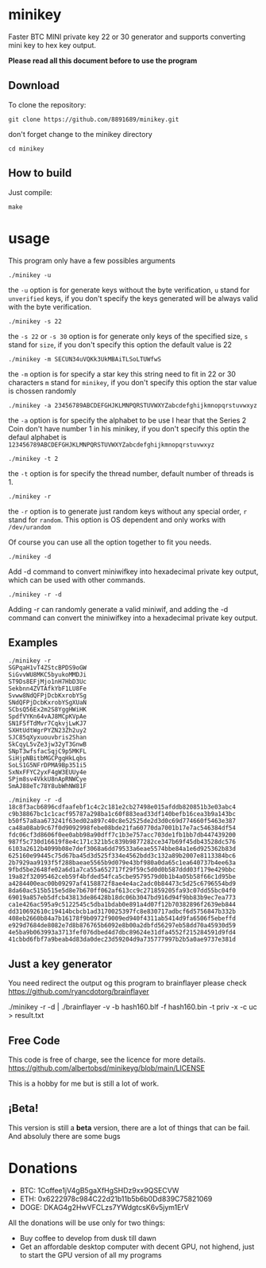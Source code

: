 # minikey

Faster BTC MINI private key 22 or 30 generator and supports converting mini key to hex key output.

**Please read all this document before to use the program**

## Download

To clone the repository:

```
git clone https://github.com/8891689/minikey.git
```

don't forget change to the minikey directory

`cd minikey`


## How to build

Just compile:

```
make
```

# usage

This program only have a few possibles arguments

```
./minikey -u 
```

the `-u` option is for generate keys without the byte verification, `u` stand for `unverified` keys,  if you don't specify the keys generated will be always valid with the byte verification.

```
./minikey -s 22
```

the `-s 22` or `-s 30` option is for generate only keys of the specified size, `s` stand for `size`, if you don't specify this option the default value is 22

```
./minikey -m SECUN34uVQKk3UkMBAiTLSoLTUWfwS
```
the `-m` option is for specify a star key this string need to fit in 22 or 30 characters `m` stand for `minikey`, if you don't specify this option the star value is chossen randomly

```
./minikey -a 23456789ABCDEFGHJKLMNPQRSTUVWXYZabcdefghijkmnopqrstuvwxyz
```

the `-a` option is for specify the alphabet to be use I hear that the Series 2 Coin don't have number 1 in his minikey, if you don't specify this optin the defaul alphabet is `123456789ABCDEFGHJKLMNPQRSTUVWXYZabcdefghijkmnopqrstuvwxyz` 

```
./minikey -t 2
```

the `-t` option is for specify the thread number, default number of threads is 1.

```
./minikey -r
```

the `-r` option is to generate just random keys without any special order, `r` stand for `random`. This option is OS dependent and only works with `/dev/urandom`

Of course you can use all the option together to fit you needs.

```
./minikey -d
```
Add -d command to convert miniwifkey into hexadecimal private key output, which can be used with other commands.

```
./minikey -r -d
```
Adding -r can randomly generate a valid miniwif, and adding the -d command can convert the miniwifkey into a hexadecimal private key output.

## Examples
```
./minikey -r
SGPqaH1vT4ZStcBPDS9oGW
SiGvvWU8MKC5byukoMMDJi
ST9Ds8EFjMjo1nH7HbD3Uc
Sekbnn4ZVTAfkYbF1LU8Fe
Svww8NdQFPjDcbKxrobYSg
SNdQFPjDcbKxrobYSgXUaN
SCbsQ56Ex2m2S8YggHWiHK
SpdfVYKn64vAJ8MCpKVpAe
SN1F5fTdMvr7CqkvjLwKJ7
SXHtUdtWgrPYZN23Zh2uy2
SJC85qXyxuouvbris2Shan
SkCqyL5vZe3jw32yT3GnwB
SNpT3wfsfacSqjC9p5MKFL
SiHjpNBitbMGCPgqHkLqbs
SoLS1G5NFrDPMA9Bp351i5
SxNxFFYC2yxF4gW3EUUy4e
SPjm8sv4VkkU8nApRNWCye
SmAJ88eTc78Y8ubWhNW81F

./minikey -r -d
18c8f3acb6896cdfaafebf1c4c2c181e2cb27498e015afddb820851b3e03abc4
c9b38867bc1c1cacf95787a298ba1c60f883ead33df140befb16cea3b9a143bc
b50f57a8aa673241f63ed02a897c40c8e52525de2d3d0c69d774660f5463e387
ca48a08ab9c67f0d9092998febe08bde21fa60770da7001b17e7ac546384df54
fdc06cf3d8606f0ee0abb98a90dff7c1b3e757acc703de1fb1bb7db447439200
987f5c730d16619f8e4c171c321b5c839b9877282ce347b69f45db43528dc576
6103a2612b4099b08e7def3068a6dd79533a6eae5574bbe84a1e6d925362b83d
625160e99445c75d67ba45d3d525f334e4562bdd3c132a89b2007e8113384bc6
2b7929aa9193f5f288baeae5565b9d079e43bf980a0da65c1ea640737b4ee63a
9fbd5be2648fe02a6d1a7ca55a652717f29f59c5d0d0b587ddd03f179e429bbc
19a82f32095462ceb59f4bfded54fca5cbe9579579d0b1b4a05b58f66c1d95be
a4284400eac00b09297af4158872f8ae4e4ac2adc0b84473c5d25c6796554bd9
8da60ac515b515e5d8e7b670ff062af613cc9c271859205fa93c07dd55bc04f0
69019a857eb5dfcb43813de86428b18dc06b3047bd916d94f9bb83b9ec7ea773
ca1e426ac595a9c5122545c5dba1bdab0e891a4d07f12b70382896f2639eb844
dd310692610c19414bcbcb1ad3170025397fc8e830717adbcf6d5756847b332b
408eb2660b84a7b16178f9b0972f9009ed940f4311ab5414d9fa6506f5ebeffd
e929d7684de8082e7d8b876765b6092e8b00a2dbfd56297eb58dd70a45930d59
4e5ba9b063993a3713fef076dbed4d7dbc89624e31dfa4552f215284591d9fd4
41cbbd6fbf7a9beab4d83da0dec23d59204d9a735777997b2b5a0ae9737e381d
```

## Just a key generator


You need redirect the output og this program to brainflayer please check https://github.com/ryancdotorg/brainflayer

./minikey -r -d | ./brainflayer -v -b hash160.blf -f hash160.bin -t priv -x -c uc > result.txt

## Free Code

This code is free of charge, see the licence for more details. https://github.com/albertobsd/minikeyg/blob/main/LICENSE

This is a hobby for me but is still a lot of work.

## ¡Beta!

This version is still a **beta** version, there are a lot of things that can be fail. And absoluly there are some bugs 

# Donations

- BTC: 1Coffee1jV4gB5gaXfHgSHDz9xx9QSECVW
- ETH: 0x6222978c984C22d21b11b5b6b0Dd839C75821069
- DOGE: DKAG4g2HwVFCLzs7YWdgtcsK6v5jym1ErV

All the donations will be use only for two things:

- Buy coffee to develop from dusk till dawn
- Get an affordable desktop computer with decent GPU, not highend, just to start the GPU version of all my programs
